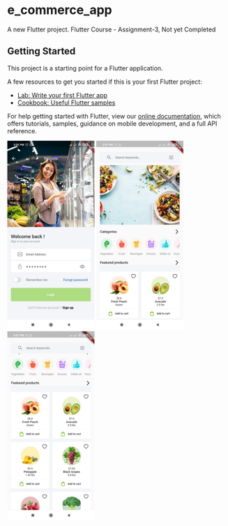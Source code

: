 # e_commerce_app

A new Flutter project.
Flutter Course - Assignment-3, Not yet Completed

## Getting Started

This project is a starting point for a Flutter application.

A few resources to get you started if this is your first Flutter project:

- [Lab: Write your first Flutter app](https://flutter.dev/docs/get-started/codelab)
- [Cookbook: Useful Flutter samples](https://flutter.dev/docs/cookbook)

For help getting started with Flutter, view our
[online documentation](https://flutter.dev/docs), which offers tutorials,
samples, guidance on mobile development, and a full API reference.

<img src="lib/assets/images/ecom1.jpeg" width="200">  <img src="lib/assets/images/ecom2.jpeg" width="200"> <img src="lib/assets/images/ecom3.jpeg" width="200">
